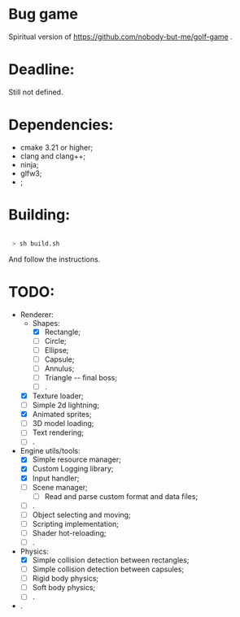 
# Bug game

Spiritual version of https://github.com/nobody-but-me/golf-game .

# Deadline:

Still not defined.

# Dependencies:

 - cmake 3.21 or higher;
 - clang and clang++;
 - ninja;
 - glfw3;
 - ;

# Building:

```bash

 > sh build.sh

```

And follow the instructions.

# TODO:

 - Renderer:
    - Shapes:
         - [x] Rectangle;
         - [ ] Circle;
         - [ ] Ellipse;
         - [ ] Capsule;
         - [ ] Annulus;
         - [ ] Triangle -- final boss;
         - [ ] .
    - [x] Texture loader;
    - [ ] Simple 2d lightning;
    - [x] Animated sprites;
    - [ ] 3D model loading;
    - [ ] Text rendering;
    - [ ] .
 - Engine utils/tools:
    - [x] Simple resource manager;
    - [x] Custom Logging library;
    - [x] Input handler;
    - [ ] Scene manager;
         - [ ] Read and parse custom format and data files;
	 - [ ] .
    - [ ] Object selecting and moving;
    - [ ] Scripting implementation;
    - [ ] Shader hot-reloading;
    - [ ] .
 - Physics:
    - [x] Simple collision detection between rectangles;
    - [ ] Simple collision detection between capsules;
    - [ ] Rigid body physics;
    - [ ] Soft body physics;
    - [ ] .
 - .
